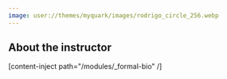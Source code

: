 ```yaml
---
image: user://themes/myquark/images/rodrigo_circle_256.webp
---
```


## About the instructor

[content-inject path="/modules/_formal-bio" /]
